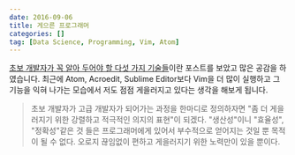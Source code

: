 ```yaml
---
date: 2016-09-06
title: 게으른 프로그래머
categories: []
tag: [Data Science, Programming, Vim, Atom]
---
```

[초보 개발자가 꼭 알아 두어야 할 다섯 가지 기술들](http://www.moreagile.net/2014/12/HowtoBecomeAnExpertDeveloper.html)이란 포스트를 보았고 많은 공감을 하였습니다. 최근에 Atom, Acroedit, Sublime Editor보다 Vim을 더 많이 실행하고 그 기능을 익혀 나가는 모습에서 저도 점점 게을러지고 있다는 생각을 해보게 됩니다.

> 초보 개발자가 고급 개발자가 되어가는 과정을 한마디로 정의하자면 "좀 더 게을러지기 위한 강렬하고 적극적인 의지의 표현"이 되겠다. "생산성"이니 "효율성", "정확성"같은 것 들은  프로그래머에게 있어서 부수적으로 얻어지는 것일 뿐 목적이 될 수 없다. 오로지 끊임없이 편하고 게을러지기 위한 노력만이 있을 뿐이다.


